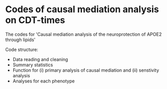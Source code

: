 # Codes of causal mediation analysis on CDT-times
The codes for 'Causal mediation analysis of the neuroprotection of APOE2 through lipids'

Code structure:
* Data reading and cleaning
* Summary statistics
* Function for (i) primary analysis of causal mediation and (ii) senstivity analysis
* Analyses for each phenotype
